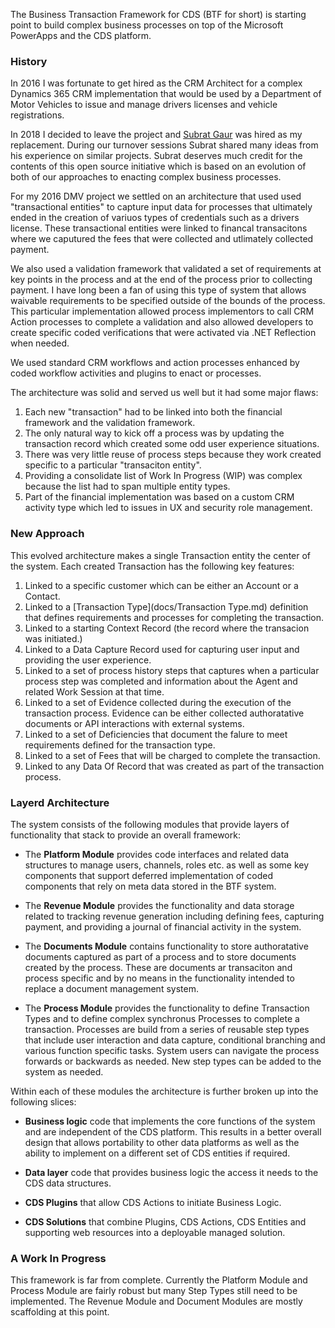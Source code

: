 The Business Transaction Framework for CDS (BTF for short) is starting point to build 
complex business processes on top of the Microsoft PowerApps and the CDS platform. 

### History 

In 2016 I was fortunate to get hired as the CRM Architect for a complex 
Dynamics 365 CRM implementation that would be used by a Department of Motor Vehicles
to issue and manage drivers licenses and vehicle registrations. 

In 2018 I decided to leave the project and [Subrat Gaur](https://www.linkedin.com/in/subratgaur/) was hired
as my replacement. During our turnover sessions Subrat shared many ideas from his experience on similar projects. 
Subrat deserves much credit for the contents of this open source initiative which is based on an evolution of both
of our approaches to enacting complex business processes. 

For my 2016 DMV project we settled on an architecture that used used "transactional entities" to 
capture input data for processes that ultimately ended in the creation of variuos types of credentials
such as a drivers license. These transactional entities were linked to financal transacitons where we
caputured the fees that were collected and utlimately collected payment. 

We also used a validation framework that validated a set of requirements at key points in the process 
and at the end of the process prior to collecting payment. I have long been a fan of using this type of
system that allows waivable requirements to be specified outside of the bounds of the process. This particular
implementation allowed process implementors to call CRM Action processes to complete a validation and 
also allowed developers to create specific coded verifications that were activated via .NET Reflection 
when needed.

We used standard CRM workflows and action processes enhanced by coded workflow activities and plugins 
to enact or processes.

The architecture was solid and served us well but it had some major flaws:

1. Each new "transaction" had to be linked into both the financial framework and the validation framework.
2. The only natural way to kick off a process was by updating the transaction record which created some odd user experience situations.
3. There was very little reuse of process steps because they work created specific to a particular "transaciton entity".
4. Providing a consolidate list of Work In Progress (WIP) was complex because the list had to span multiple entity types. 
5. Part of the financial implementation was based on a custom CRM activity type which led to issues in UX and security role management.

### New Approach

This evolved architecture makes a single Transaction entity the center of the system. Each created Transaction has the following key features:

1. Linked to a specific customer which can be either an Account or a Contact.
2. Linked to a [Transaction Type](docs/Transaction Type.md) definition that defines requirements and processes for completing the transaction.
3. Linked to a starting Context Record (the record where the transacion was initiated.) 
4. Linked to a Data Capture Record used for capturing user input and providing the user experience.
5. Linked to a set of process history steps that captures when a particular process step was completed and information about the Agent and related Work Session at that time.
6. Linked to a set of Evidence collected during the execution of the transaction process. Evidence can be either collected authoratative documents or API interactions with external systems.
7. Linked to a set of Deficiencies that document the falure to meet requirements defined for the transaction type.
7. Linked to a set of Fees that will be charged to complete the transaction.
8. Linked to any Data Of Record that was created as part of the transaction process.

### Layerd Architecture

The system consists of the following modules that provide layers of functionality that stack to provide an overall framework:

- The **Platform Module** provides code interfaces and related data structures to manage users, channels, roles etc. as well as some key components that support deferred implementation of coded components that rely on meta data stored in the BTF system.

- The **Revenue Module** provides the functionality and data storage related to tracking revenue generation including defining fees, capturing payment, and providing a journal of financial activity in the system. 

- The **Documents Module** contains functionality to store authoratative documents captured as part of a process and to store documents created by the process. These are documents ar transaciton and process specific and by no means in the functionality intended to replace a document management system.

- The **Process Module** provides the functionality to define Transaction Types and to define complex synchronus Processes to complete a transaction. Processes are build from a series of reusable step types that include user interaction and data capture, conditional branching and various function specific tasks. System users can navigate the process forwards or backwards as needed. New step types can be added to the system as needed.

Within each of these modules the architecture is further broken up into the following slices:

- **Business logic** code that implements the core functions of the system and are independent of the CDS platform. This results in a better overall design that allows portability to other data platforms as well as the ability to implement on a different set of CDS entities if required.

- **Data layer** code that provides business logic the access it needs to the CDS data structures.

- **CDS Plugins** that allow CDS Actions to initiate Business Logic.

- **CDS Solutions** that combine Plugins, CDS Actions, CDS Entities and supporting web resources into a deployable managed solution.

### A Work In Progress

This framework is far from complete. Currently the Platform Module and Process Module are fairly robust but many Step Types still need to be implemented. The Revenue Module and Document Modules are mostly scaffolding at this point.